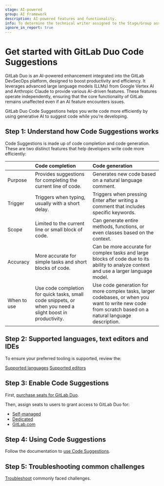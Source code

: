 ```yaml
---
stage: AI-powered
group: AI Framework
description: AI-powered features and functionality.
info: To determine the technical writer assigned to the Stage/Group associated with this page, see https://handbook.gitlab.com/handbook/product/ux/technical-writing/#assignments
ignore_in_report: true
---
```


# Get started with GitLab Duo Code Suggestions

GitLab Duo is an AI-powered enhancement integrated into the GitLab DevSecOps platform, designed to boost productivity and efficiency. It leverages advanced large language models (LLMs) from Google Vertex AI and Anthropic Claude to provide various AI-driven features. These features operate independently, ensuring that the core functionality of GitLab remains unaffected even if an AI feature encounters issues.

GitLab Duo Code Suggestions helps you write code more efficiently by using generative AI to suggest code while you’re developing.

## Step 1: Understand how Code Suggestions works

Code Suggestions is made up of code completion and code generation. These are two distinct features that help developers write code more efficiently:

|  | Code completion | Code generation |
| :---- | :---- | :---- |
| Purpose | Provides suggestions for completing the current line of code.  | Generates new code based on a natural language comment. |
| Trigger | Triggers when typing, usually with a short delay.  | Triggers when pressing Enter after writing a comment that includes specific keywords. |
| Scope | Limited to the current line or small block of code.  | Can generate entire methods, functions, or even classes based on the context. |
| Accuracy | More accurate for simple tasks and short blocks of code.  | Can be more accurate for complex tasks and large blocks of code due to its ability to analyze context and use a larger language model. |
| When to use | Use code completion for quick tasks, small code snippets, or when you need a slight boost in productivity. | Use code generation for more complex tasks, larger codebases, or when you want to write new code from scratch based on a natural language description. |

## Step 2: Supported languages, text editors and IDEs

To ensure your preferred tooling is supported, review the:

[Supported languages](../project/repository/code_suggestions/supported_extensions.md#supported-languages)
[Supported editors](../project/repository/code_suggestions/supported_extensions.md#supported-editor-extensions)

## Step 3: Enable Code Suggestions

First, [purchase seats for GitLab Duo](../../subscriptions/subscription-add-ons.md#purchase-gitlab-duo-seats).

Then, assign seats to users to grant access to GitLab Duo for:

- [Self-managed](../../subscriptions/subscription-add-ons.md#for-self-managed)
- [Dedicated](../../subscriptions/subscription-add-ons.md#for-self-managed)
- [GitLab.com](../../subscriptions/subscription-add-ons.md#for-gitlabcom-1)

## Step 4: Using Code Suggestions

Follow the documentation to [use Code Suggestions](../project/repository/code_suggestions/index.md#use-code-suggestions).

## Step 5: Troubleshooting common challenges

[Troubleshoot](../project/repository/code_suggestions/troubleshooting.md) commonly faced challenges.
